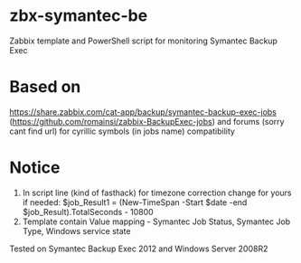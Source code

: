 # zbx-symantec-be
Zabbix template and PowerShell script for monitoring Symantec Backup Exec

# Based on
https://share.zabbix.com/cat-app/backup/symantec-backup-exec-jobs (https://github.com/romainsi/zabbix-BackupExec-jobs)
and forums (sorry cant find url) for cyrillic symbols (in jobs name) compatibility 

# Notice
1) In script line (kind of fasthack) for timezone correction change for yours if needed: $job_Result1 = (New-TimeSpan -Start $date -end $job_Result).TotalSeconds - 10800
2) Template contain Value mapping - Symantec Job Status, Symantec Job Type, Windows service state


Tested on Symantec Backup Exec 2012 and Windows Server 2008R2

